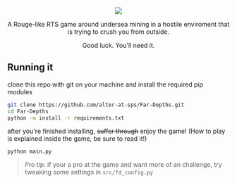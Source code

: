 <div align="center">
  <img src="https://github.com/alter-at-sps/Far-Depths/blob/fd8e70ff39e42c842c514b4a392cfaf3169fbd61/assets/far3.gif">

  A Rouge-like RTS game around undersea mining in a hostile enviroment that is trying to crush you from outside.

  Good luck. You'll need it.
</div>

## Running it

clone this repo with git on your machine and install the required pip modules
```sh
git clone https://github.com/alter-at-sps/Far-Depths.git
cd Far-Depths
python -m install -r requirements.txt
```

after you're finished installing, ~~suffer through~~ enjoy the game! (How to play is explained inside the game, be sure to read it!)
```
python main.py
```



> Pro tip: if your a pro at the game and want more of an challenge, try tweaking some settings in `src/fd_config.py`
